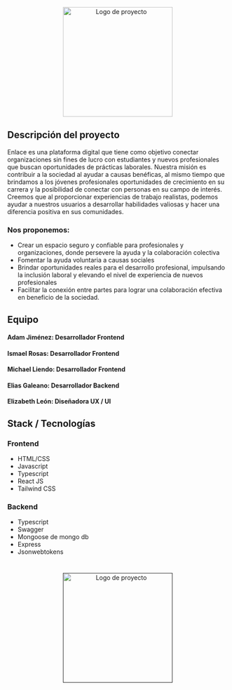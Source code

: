 <p align="center">
    <img width="250" src="https://user-images.githubusercontent.com/106758379/231930033-19f0fc6e-6a8c-4530-b365-4a6163ea5c03.png" alt="Logo de proyecto">
</p>

## Descripción del proyecto

Enlace es una plataforma digital que tiene como objetivo conectar organizaciones sin fines de lucro con estudiantes y nuevos profesionales que buscan oportunidades de prácticas laborales. Nuestra misión es contribuir a la sociedad al ayudar a causas benéficas, al mismo tiempo que brindamos a los jóvenes profesionales oportunidades de crecimiento en su carrera y la posibilidad de conectar con personas en su campo de interés. Creemos que al proporcionar experiencias de trabajo realistas, podemos ayudar a nuestros usuarios a desarrollar habilidades valiosas y hacer una diferencia positiva en sus comunidades.

### Nos proponemos:
- Crear un espacio seguro y confiable para profesionales y organizaciones, donde persevere la ayuda y la colaboración colectiva
- Fomentar la ayuda voluntaria a causas sociales
- Brindar oportunidades reales para el desarrollo profesional, impulsando la inclusión laboral y elevando el nivel de experiencia de nuevos profesionales
- Facilitar la conexión entre partes para lograr una colaboración efectiva en beneficio de la sociedad.

## Equipo

#### Adam Jiménez: Desarrollador Frontend 

#### Ismael Rosas: Desarrollador Frontend  
     
#### Michael Liendo: Desarrollador Frontend  

#### Elias Galeano: Desarrollador Backend  

#### Elizabeth León: Diseñadora UX / UI  

## Stack / Tecnologías
### Frontend
- HTML/CSS
- Javascript
- Typescript
- React JS
- Tailwind CSS

### Backend       
- Typescript 
- Swagger 
- Mongoose de mongo db 
- Express 
- Jsonwebtokens

#

<p align="center">
    <a title="Deploy de Enlace" href=""><img width="250" src="https://user-images.githubusercontent.com/106758379/233232859-a27f15c4-136e-4d94-bd4b-947f1cc641d0.png" alt="Logo de proyecto"></a>
</p>
